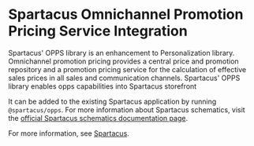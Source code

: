 # Spartacus Omnichannel Promotion Pricing Service Integration

Spartacus' OPPS library is an enhancement to Personalization library.
Omnichannel promotion pricing provides a central price and promotion repository and a promotion pricing service for the calculation of effective sales prices in all sales and communication channels. Spartacus' OPPS library enables opps capabilities into Spartacus storefront

It can be added to the existing Spartacus application by running `@spartacus/opps`. For more information about Spartacus schematics, visit the [official Spartacus schematics documentation page](https://sap.github.io/spartacus-docs/schematics/).

For more information, see [Spartacus](https://github.com/SAP/spartacus).
